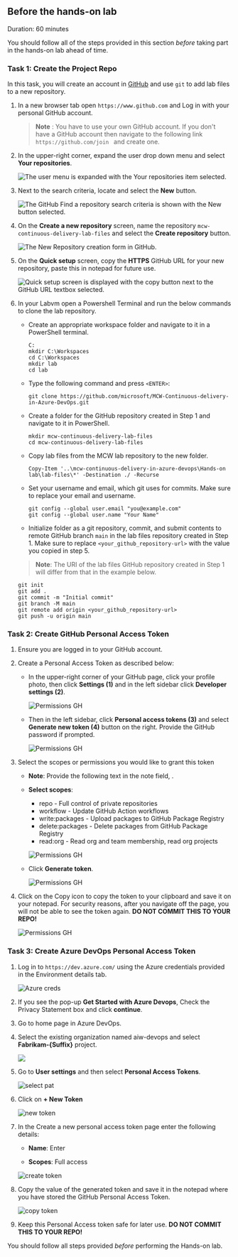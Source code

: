 ## Before the hands-on lab

Duration: 60 minutes

You should follow all of the steps provided in this section _before_ taking part in the hands-on lab ahead of time.

### Task 1: Create the Project Repo

In this task, you will create an account in [GitHub](https://github.com) and use `git` to add lab files to a new repository.

1. In a new browser tab open ```https://www.github.com``` and Log in with your personal GitHub account.

    > **Note** : You have to use your own GitHub account. If you don't have a GitHub account then navigate to the following link ```https://github.com/join ``` and create one.
    
1. In the upper-right corner, expand the user drop down menu and select **Your repositories**.

   ![The user menu is expanded with the Your repositories item selected.](https://github.com/anushabc/MCW-Continuous-delivery-in-Azure-DevOps/blob/prod/Hands-on%20lab/media/image04.png?raw=true "User menu, your repositories")

1. Next to the search criteria, locate and select the **New** button.

   ![The GitHub Find a repository search criteria is shown with the New button selected.](https://github.com/anushabc/MCW-Continuous-delivery-in-Azure-DevOps/blob/prod/Hands-on%20lab/media/image05.png?raw=true "New repository button")

1. On the **Create a new repository** screen, name the repository ```mcw-continuous-delivery-lab-files``` and select the **Create repository** button.

   ![The `New Repository` creation form in GitHub.](media/b4-task1-step1-2.png "New Repository Creation Form")

1. On the **Quick setup** screen, copy the **HTTPS** GitHub URL for your new repository, paste this in notepad for future use.

   ![Quick setup screen is displayed with the copy button next to the GitHub URL textbox selected.](media/image26.png "Quick setup screen")

2. In your Labvm open a Powershell Terminal and run the below commands to clone the lab repository.

   - Create an appropriate workspace folder and navigate to it in a PowerShell terminal.

     ```pwsh
     C:
     mkdir C:\Workspaces
     cd C:\Workspaces
     mkdir lab
     cd lab
     ```

   - Type the following command and press `<ENTER>`:

     ```pwsh
     git clone https://github.com/microsoft/MCW-Continuous-delivery-in-Azure-DevOps.git
     ```

   - Create a folder for the GitHub repository created in Step 1 and navigate to it in PowerShell.

     ```pwsh
     mkdir mcw-continuous-delivery-lab-files
     cd mcw-continuous-delivery-lab-files
     ```

   - Copy lab files from the MCW lab repository to the new folder.

     ```pwsh
     Copy-Item '..\mcw-continuous-delivery-in-azure-devops\Hands-on lab\lab-files\*' -Destination ./ -Recurse
     ```
     
   - Set your username and email, which git uses for commits. Make sure to replace your email and username.
   
     ```pwsh
     git config --global user.email "you@example.com"
     git config --global user.name "Your Name"
     ```
     
    - Initialize folder as a git repository, commit, and submit contents to remote GitHub branch `main` in the lab files repository created in Step 1. Make sure to replace `<your_github_repository-url>` with the value you copied in step 5.

     > **Note**: The URI of the lab files GitHub repository created in Step 1 will differ from that in the example below.

     ```pwsh
     git init
     git add .
     git commit -m "Initial commit"
     git branch -M main
     git remote add origin <your_github_repository-url>
     git push -u origin main
     ```

### Task 2: Create GitHub Personal Access Token

1. Ensure you are logged in to your GitHub account.

2. Create a Personal Access Token as described below:

   - In the upper-right corner of your GitHub page, click your profile photo, then click **Settings (1)** and in the left sidebar click **Developer settings (2)**.

     ![Permissions GH](https://raw.githubusercontent.com/CloudLabsAI-Azure/AIW-DevOps/main/Assets/Settings_pat.png)

   - Then in the left sidebar, click **Personal access tokens (3)** and select **Generate new token (4)** button on the right. Provide the GitHub password if prompted. 
   
     ![Permissions GH](https://raw.githubusercontent.com/CloudLabsAI-Azure/AIW-DevOps/main/Assets/Settings_pat1.png)

3. Select the scopes or permissions you would like to grant this token

    - **Note**: Provide the following text in the note field, **<inject key="DevOps Token" />**. 
    
    - **Select scopes**:

        * repo - Full control of private repositories
        * workflow - Update GitHub Action workflows
        * write:packages - Upload packages to GitHub Package Registry
        * delete:packages - Delete packages from GitHub Package Registry
        * read:org - Read org and team membership, read org projects
  
      ![Permissions GH](media/image10.png)

    - Click **Generate token**.

      ![Permissions GH](https://raw.githubusercontent.com/CloudLabsAI-Azure/AIW-DevOps/main/Assets/gentoken.png)

4. Click on the Copy icon to copy the token to your clipboard and save it on your notepad. For security reasons, after you navigate off the page, you will not be able to see the token again. **DO NOT COMMIT THIS TO YOUR REPO!**

   ![Permissions GH](https://raw.githubusercontent.com/CloudLabsAI-Azure/AIW-DevOps/main/Assets/copytoken.png)

### Task 3: Create Azure DevOps Personal Access Token

1. Log in to `https://dev.azure.com/` using the Azure credentials provided in the Environment details tab. 

   ![Azure creds](media/image07.png)
   
2. If you see the pop-up **Get Started with Azure Devops**, Check the Privacy Statement box and click **continue**.

3. Go to home page in Azure DevOps.

3. Select the existing organization named aiw-devops and select **Fabrikam-{Suffix}** project.
    
   ![](media/image08.png)

4. Go to **User settings** and then select **Personal Access Tokens**.
   
   ![select pat](media/image09.png)
   
5. Click on **+ New Token**   
   
   ![new token](https://raw.githubusercontent.com/CloudLabsAI-Azure/AIW-DevOps/main/Assets/azuredevops-newtoken.png)
   
6. In the Create a new personal access token page enter the following details:
   
   - **Name**: Enter **<inject key="DevOps Token" />** 

   - **Scopes**: Full access

   ![create token](media/image06.png)
   
7. Copy the value of the generated token and save it in the notepad where you have stored the GitHub Personal Access Token.

   ![copy token](https://raw.githubusercontent.com/CloudLabsAI-Azure/AIW-DevOps/main/Assets/azuredevops-copypat.png)
   
8. Keep this Personal Access token safe for later use. **DO NOT COMMIT THIS TO YOUR REPO!**


You should follow all steps provided *before* performing the Hands-on lab.
